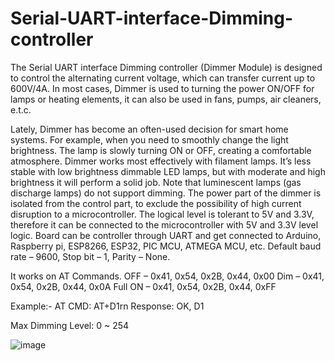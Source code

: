 # Serial-UART-interface-Dimming-controller
The Serial UART interface Dimming controller (Dimmer Module) is designed to control the alternating current voltage, which can transfer current up to 600V/4А. In most cases, Dimmer is used to turning the power ON/OFF for lamps or heating elements, it can also be used in fans, pumps, air cleaners, e.t.c.

Lately, Dimmer has become an often-used decision for smart home systems. For example, when you need to smoothly change the light brightness. The lamp is slowly turning ON or OFF, creating a comfortable atmosphere. Dimmer works most effectively with filament lamps. It’s less stable with low brightness dimmable LED lamps, but with moderate and high brightness it will perform a solid job. Note that luminescent lamps (gas discharge lamps) do not support dimming.
The power part of the dimmer is isolated from the control part, to exclude the possibility of high current disruption to a microcontroller.
The logical level is tolerant to 5V and 3.3V, therefore it can be connected to the microcontroller with 5V and 3.3V level logic. Board can be controller through UART and get connected to Arduino, Raspberry pi, ESP8266, ESP32, PIC MCU, ATMEGA MCU, etc.
Default baud rate – 9600, Stop bit – 1, Parity – None.

It works on AT Commands.
OFF –  0x41, 0x54, 0x2B, 0x44, 0x00
Dim – 0x41, 0x54, 0x2B, 0x44, 0x0A
Full ON – 0x41, 0x54, 0x2B, 0x44, 0xFF

Example:-
         AT CMD: AT+D1rn
         Response: OK, D1

Max Dimming Level: 0 ~ 254

![image](https://github.com/SharviElectronics/Serial-UART-interface-Dimming-controller/assets/29948774/954a2b5c-55f3-4816-b319-745c9e9c0f03)
